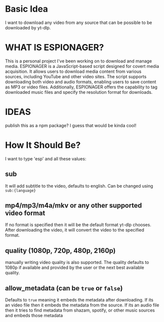 # Basic Idea

I want to download any video from any source that can be possible to be downloaded by yt-dlp.

# WHAT IS ESPIONAGER?

This is a personal project I've been working on to download and manage media.
ESPIONAGER is a JavaScript-based script designed for covert media acquisition.
It allows users to download media content from various sources, including YouTube and other video sites.
The script supports downloading both video and audio formats, enabling users to save content as MP3 or video files.
Additionally, ESPIONAGER offers the capability to tag downloaded music files and specify the resolution format for downloads.

# IDEAS

publish this as a npm package? I guess that would be kinda cool!

# How It Should Be?

I want to type 'esp' and all these values:

## sub

It will add subtitle to the video, defaults to english. Can be changed using `sub:{language}`

## mp4/mp3/m4a/mkv or any other supported video format

If no format is specified then it will be the default format yt-dlp chooses.
After downloading the video, it will convert the video to the specified format.

## quality (1080p, 720p, 480p, 2160p)

manually writing video quality is also supported.
The quality defaults to 1080p if available and provided by the user or the next best available quality.

## allow_metadata (can be `true` or `false`)

Defaults to `true` meaning it embeds the metadata after downloading.
If its an video file then it embeds the metadata from the source.
If its an audio file then it tries to find metadata from shazam, spotify, or other music sources and embeds those metadata
